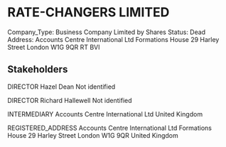 # RATE-CHANGERS LIMITED
Company_Type: Business Company Limited by Shares
Status: Dead
Address: Accounts Centre International Ltd Formations House 29 Harley Street London W1G 9QR RT BVI

## Stakeholders
DIRECTOR
Hazel Dean
Not identified


DIRECTOR
Richard Hallewell
Not identified


INTERMEDIARY
Accounts Centre International Ltd
United Kingdom


REGISTERED_ADDRESS
Accounts Centre International Ltd Formations House 29 Harley Street London W1G 9QR
United Kingdom


